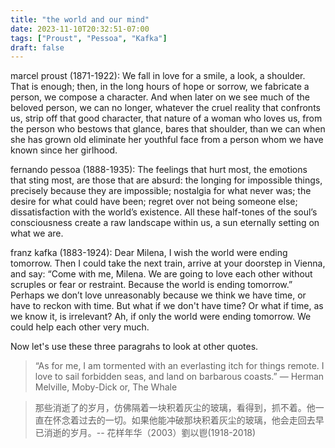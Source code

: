 ```yaml
---
title: "the world and our mind"
date: 2023-11-10T20:32:51-07:00
tags: ["Proust", "Pessoa", "Kafka"]
draft: false
---
```


marcel proust (1871-1922): We fall in love for a smile, a look, a shoulder. That is enough; then, in the long hours of hope or sorrow, we fabricate a person, we compose a character. And when later on we see much of the beloved person, we can no longer, whatever the cruel reality that confronts us, strip off that good character, that nature of a woman who loves us, from the person who bestows that glance, bares that shoulder, than we can when she has grown old eliminate her youthful face from a person whom we have known since her girlhood.

fernando pessoa (1888-1935): The feelings that hurt most, the emotions that sting most, are those that are absurd: the longing for impossible things, precisely because they are impossible; nostalgia for what never was; the desire for what could have been; regret over not being someone else; dissatisfaction with the world’s existence. All these half-tones of the soul’s consciousness create a raw landscape within us, a sun eternally setting on what we are.

franz kafka (1883-1924): Dear Milena, I wish the world were ending tomorrow. Then I could take the next train, arrive at your doorstep in Vienna, and say: “Come with me, Milena. We are going to love each other without scruples or fear or restraint. Because the world is ending tomorrow.” Perhaps we don’t love unreasonably because we think we have time, or have to reckon with time. But what if we don't have time? Or what if time, as we know it, is irrelevant? Ah, if only the world were ending tomorrow. We could help each other very much.

Now let's use these three paragrahs to look at other quotes.

> “As for me, I am tormented with an everlasting itch for things remote. I love to sail forbidden seas, and land on barbarous coasts.” ― Herman Melville, Moby-Dick or, The Whale

> 那些消逝了的岁月，仿佛隔着一块积着灰尘的玻璃，看得到，抓不着。他一直在怀念着过去的一切。如果他能冲破那块积着灰尘的玻璃，他会走回去早已消逝的岁月。-- 花样年华（2003）劉以鬯(1918-2018)


